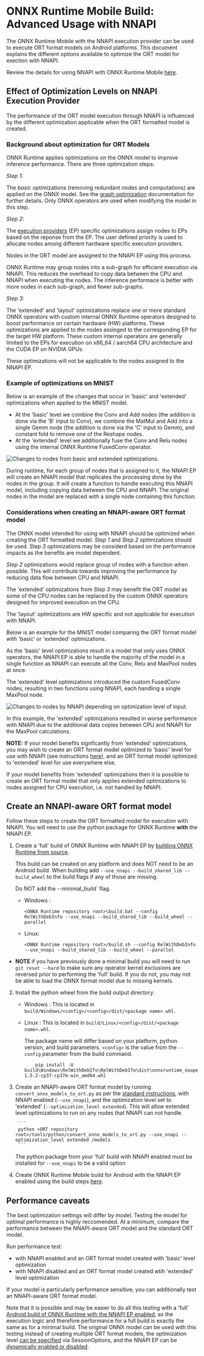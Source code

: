 # ONNX Runtime Mobile Build: Advanced Usage with NNAPI

The ONNX Runtime Mobile with the NNAPI execution provider can be used to execute ORT format models on Android platforms. This document explains the different options available to optimize the ORT model for exection with NNAPI. 

Review the details for using NNAPI with ONNX Runtime Mobile [here](ONNX_Runtime_for_Mobile_Platforms.md#using-nnapi-with-onnx-runtime-mobile).

## Effect of Optimization Levels on NNAPI Execution Provider

The performance of the ORT model execution through NNAPI is influenced by the different optimization applicable when the ORT formatted model is created.

### Background about optimization for ORT Models

ONNX Runtime applies optimizations on the ONNX model to improve inference performance. There are three optimization steps:

*Step 1:*

The _basic_ optimizations (removing redundant nodes and computations) are applied on the ONNX model. See the [graph optimization](ONNX_Runtime_Graph_Optimizations.md) documentation for further details. Only ONNX operators are used when modifying the model in this step.

*Step 2:*

The [execution providers](execution_providers/README.md) (EP) specific optimizations assign nodes to EPs based on the reponse from the EP. The user defined priority is used to allocate nodes among different hardware specific execution providers.

Nodes in the ORT model are assigned to the NNAPI EP using this process.

ONNX Runtime may group nodes into a sub-graph for efficient execution via NNAPI. This reduces the overhead to copy data between the CPU and NNAPI when executing the nodes. The inference performace is better with more nodes in each sub-graph, and fewer sub-graphs.

*Step 3:* 

The 'extended' and 'layout' optimizations replace one or more standard ONNX operators with custom internal ONNX Runtime operators designed to boost performance on certain hardware (HW) platforms. These optimizations are applied to the nodes assinged to the corresponding EP for the target HW platform. These custom internal operators are generally limited to the EPs for execution on x86_64 / aarch64 CPU architecture and the CUDA EP on NVIDIA GPUs.

These optimizations will not be applicable to the nodes assigned to the NNAPI EP.

### Example of optimizations on MNIST

Below is an example of the changes that occur in 'basic' and 'extended' optimizations when applied to the MNIST model.

- At the 'basic' level we combine the Conv and Add nodes (the addition is done via the 'B' input to Conv), we combine the MatMul and Add into a single Gemm node (the addition is done via the 'C' input to Gemm), and constant fold to remove one of the Reshape nodes. 
- At the 'extended' level we additionally fuse the Conv and Relu nodes using the internal ONNX Runtime FusedConv operator.

<img align="center" src="images/mnist_optimization.png" alt="Changes to nodes from basic and extended optimizations."/>

During runtime, for each group of nodes that is assigned to it, the NNAPI EP will create an NNAPI model that replicates the processing done by the nodes in the group. It will create a function to handle executing this NNAPI model, including copying data between the CPU and NNAPI. The original nodes in the model are replaced with a single node containing this function.

### Considerations when creating an NNAPI-aware ORT format model

The ONNX model intended for using with NNAPI should be optimized when creating the ORT formatted model. *Step 1* and *Step 2* optimizations should be used. *Step 3* optimizations may be considerd based on the performance impacts as the benefits are model dependent.

*Step 2* optimizations would replace group of nodes with a function when possible. This will contribute towards improving the performance by reducing data flow between CPU and NNAPI.

The 'extended' optimizations from *Step 3* may benefit the ORT model as some of the CPU nodes can be replaced by the custom ONNX operators designed for improved execution on the CPU. 

The 'layout' optimizations are HW specific and not applicable for execution with NNAPI.

Below is an example for the MNIST model comparing the ORT format model with 'basic' or 'extended' optimizations.

As the 'basic' level optimizations result in a model that only uses ONNX operators, the NNAPI EP is able to handle the majority of the model in a single function as NNAPI can execute all the Conv, Relu and MaxPool nodes at once.

The 'extended' level optimizations introduced the custom FusedConv nodes, resulting in two functions using NNAPI, each handling a single MaxPool node. 

<img align="center" src="images/mnist_optimization_with_nnapi.png" alt="Changes to nodes by NNAPI depending on optimization level of input.">


In this example, the 'extended' optimizations resulted in worse performance with NNAPI due to the additional data copies between CPU and NNAPI for the MaxPool calculations.

__NOTE:__ If your model benefits signficantly from 'extended' optimizations, you may wish to create an ORT format model optimized to 'basic' level for use with NNAPI (see instructions [here](ONNX_Runtime_for_Mobile_Platforms.md#Using-NNAPI-with-ONNX-Runtime-Mobile)), and an ORT format model optimized to 'extended' level for use everywhere else.

If your model benefits from 'extended' optimizations then it is possible to create an ORT format model that only applies extended optimizations to nodes assigned for CPU execution, i.e. not handled by NNAPI.

## Create an NNAPI-aware ORT format model

Follow these steps to create the ORT formatted model for execution with NNAPI. You will need to use the python package for ONNX Runtime __with__ the NNAPI EP.

1. Create a 'full' build of ONNX Runtime with NNAPI EP by [building ONNX Runtime from source](https://github.com/microsoft/onnxruntime/blob/master/BUILD.md#start-baseline-cpu). 

    This build can be created on any platform and does NOT need to be an Android build. When building add `--use_nnapi --build_shared_lib --build_wheel` to the build flags if any of those are missing.

    Do NOT add the --minimal_build` flag.
    - Windows :
        ```
        <ONNX Runtime repository root>\build.bat --config RelWithDebInfo --use_nnapi --build_shared_lib --build_wheel --parallel
        ```

    - Linux:
        ```
        <ONNX Runtime repository root>/build.sh --config RelWithDebInfo --use_nnapi --build_shared_lib --build_wheel --parallel
        ```

  - **NOTE** if you have previously done a minimal build you will need to run `git reset --hard` to make sure any operator kernel exclusions are reversed prior to performing the 'full' build. If you do not, you may not be able to load the ONNX format model due to missing kernels.

2. Install the python wheel from the build output directory.

    - Windows : This is located in `build/Windows/<config>/<config>/dist/<package name>.whl`. 
    
    - Linux : This is located in `build/Linux/<config>/dist/<package name>.whl`.
    
        The package name will differ based on your platform, python version, and build parameters. `<config>` is the value from the `--config` parameter from the build command.
        ```
            pip install -U build\Windows\RelWithDebIfo\RelWithDebIfo\dist\onnxruntime_noopenmp-1.5.2-cp37-cp37m-win_amd64.whl
        ```

3. Create an NNAPI-aware ORT format model by running `convert_onnx_models_to_ort.py` as per the [standard instructions](ONNX_Runtime_for_Mobile_Platforms.md#Create-ORT-format-model-and-configuration-file-with-required-operators), with NNAPI enabled (`--use_nnapi`), and the optimization level set to 'extended' (`--optimization_level extended`). This will allow extended level optimizations to run on any nodes that NNAPI can not handle.

        ```
        python <ORT repository root>/tools/python/convert_onnx_models_to_ort.py --use_nnapi --optimization_level extended /models
        ```

    The python package from your 'full' build with NNAPI enabled must be installed for `--use_nnapi` to be a valid option

4. Create ONNX Runtime Mobile build for Android with the NNAPI EP enabled using the build steps [here](ONNX_Runtime_for_Mobile_Platforms.md#Create-a-minimal-build-for-Android-with-NNAPI-support).

## Performance caveats

The best optimization settings will differ by model. Testing the model for optimal performance is highly reccomended. At a minimum, compare the performance between the NNAPI-aware ORT model and the standard ORT model.

Run performance test:
  - with NNAPI enabled and an ORT format model created with 'basic' level optimization
  - with NNAPI disabled and an ORT format model created wtih 'extended' level optimization 

If your model is particularly performance sensitive, you can additionally test an NNAPI-aware ORT format model.

Note that it is possible and may be easier to do all this testing with a 'full' [Android build of ONNX Runtime with the NNAPI EP enabled](https://github.com/microsoft/onnxruntime/blob/master/BUILD.md#Android-NNAPI-Execution-Provider), as the execution logic and therefore performance for a full build is exactly the same as for a minimal build. The original ONNX model can be used with this testing instead of creating multiple ORT format models, the optimization level [can be specified](ONNX_Runtime_Graph_Optimizations.md#Usage) via SessionOptions, and the NNAPI EP can be [dynamically enabled or disabled](execution_providers/README.md#Using-Execution-Providers). 
